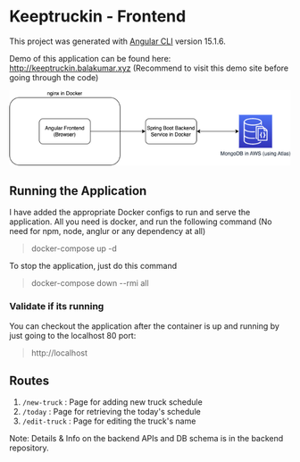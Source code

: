 # Keeptruckin - Frontend

This project was generated with [Angular CLI](https://github.com/angular/angular-cli) version 15.1.6. 

Demo of this application can be found here: http://keeptruckin.balakumar.xyz
(Recommend to visit this demo site before going through the code)

![highlevel-diag.png](highlevel-diag.png)

## Running the Application
I have added the appropriate Docker configs to run and serve the application. All you need is docker, and run the following command (No need for npm, node, anglur or any dependency at all)
> docker-compose up -d

To stop the application, just do this command
> docker-compose down --rmi all

### Validate if its running
You can checkout the application after the container is up and running by just going to the localhost 80 port:
> http://localhost


## Routes

1. `/new-truck` : Page for adding new truck schedule
2. `/today` : Page for retrieving the today's schedule
3. `/edit-truck` : Page for editing the truck's name

Note: Details & Info on the backend APIs and DB schema is in the backend repository.

